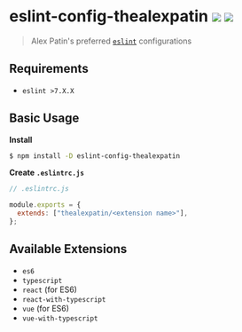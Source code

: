 # eslint-config-thealexpatin [![](https://badge.fury.io/js/eslint-config-thealexpatin.svg)](https://npmjs.org/package/eslint-config-thealexpatin) [![](https://www.travis-ci.com/theAlexPatin/eslint-config-thealexpatin.svg?branch=master)](https://travis-ci.com/theAlexPatin/eslint-config-thealexpatin)

> Alex Patin's preferred [`eslint`](https://eslint.org) configurations

## Requirements

- `eslint >7.X.X`

## Basic Usage

**Install**

```bash
$ npm install -D eslint-config-thealexpatin
```

**Create `.eslintrc.js`**

```js
// .eslintrc.js

module.exports = {
  extends: ["thealexpatin/<extension name>"],
};
```

## Available Extensions

- `es6`
- `typescript`
- `react` (for ES6)
- `react-with-typescript`
- `vue` (for ES6)
- `vue-with-typescript`
